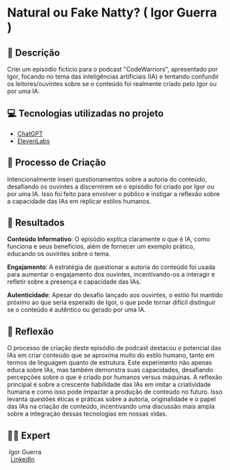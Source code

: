 # Natural ou Fake Natty? ( Igor Guerra )


## 📒 Descrição
Criei um episódio fictício para o podcast "CodeWarriors", apresentado por Igor, focando no tema das inteligências artificiais (IA) e tentando confundir os leitores/ouvintes sobre se o conteúdo foi realmente criado pelo Igor ou por uma IA.

## 💻 Tecnologias utilizadas no projeto
- [ChatGPT](https://chat.openai.com/) 
- [ElevenLabs](https://beta.elevenlabs.io/)

## 🧐 Processo de Criação
Intencionalmente inseri questionamentos sobre a autoria do conteúdo, desafiando os ouvintes a discernirem se o episódio foi criado por Igor ou por uma IA. Isso foi feito para envolver o público e instigar a reflexão sobre a capacidade das IAs em replicar estilos humanos.

## 🚀 Resultados
**Conteúdo Informativo**: O episódio explica claramente o que é IA, como funciona e seus benefícios, além de fornecer um exemplo prático, educando os ouvintes sobre o tema.

**Engajamento**: A estratégia de questionar a autoria do conteúdo foi usada para aumentar o engajamento dos ouvintes, incentivando-os a interagir e refletir sobre a presença e capacidade das IAs.

**Autenticidade**: Apesar do desafio lançado aos ouvintes, o estilo foi mantido próximo ao que seria esperado de Igor, o que pode tornar difícil distinguir se o conteúdo é autêntico ou gerado por uma IA.

## 💭 Reflexão
O processo de criação deste episódio de podcast destacou o potencial das IAs em criar conteúdo que se aproxima muito do estilo humano, tanto em termos de linguagem quanto de estrutura. Este experimento não apenas educa sobre IAs, mas também demonstra suas capacidades, desafiando percepções sobre o que é criado por humanos versus máquinas. A reflexão principal é sobre a crescente habilidade das IAs em imitar a criatividade humana e como isso pode impactar a produção de conteúdo no futuro. Isso levanta questões éticas e práticas sobre a autoria, originalidade e o papel das IAs na criação de conteúdo, incentivando uma discussão mais ampla sobre a integração dessas tecnologias em nossas vidas.



## 👨‍💻 Expert

<p>
    <p>&nbspIgor Guerra<br>
    &nbsp;
    <a href="www.linkedin.com/in/igorguerrad"  >LinkedIn</a>
</p>
<br/><br/>
<p>
